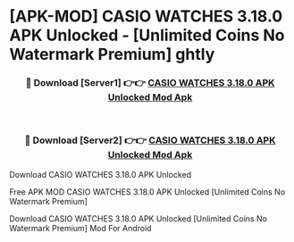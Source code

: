 # [APK-MOD] CASIO WATCHES 3.18.0 APK Unlocked - [Unlimited Coins No Watermark Premium] ghtly



<div align="center">
<h3>🔴 Download [Server1] 👉👉 <a href="https://momento.my/?title=CASIO_WATCHES_3.18.0_APK_Unlocked">CASIO WATCHES 3.18.0 APK Unlocked Mod Apk</a></h3><br>

<h3>🔴 Download [Server2] 👉👉 <a href="https://momento.my/?title=CASIO_WATCHES_3.18.0_APK_Unlocked">CASIO WATCHES 3.18.0 APK Unlocked Mod Apk</a></h3>
</div>



Download CASIO WATCHES 3.18.0 APK Unlocked 

Free APK MOD CASIO WATCHES 3.18.0 APK Unlocked [Unlimited Coins No Watermark Premium]

Download CASIO WATCHES 3.18.0 APK Unlocked [Unlimited Coins No Watermark Premium] Mod For Android
